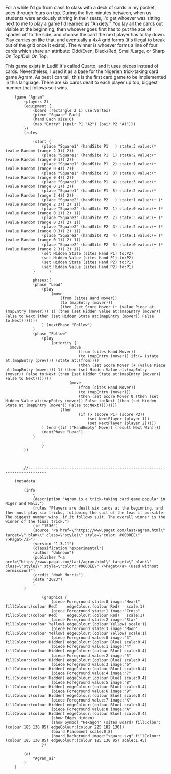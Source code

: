 For a while I'd go from class to class with a deck of cards in my pocket, aces through fours on top. 
During the five minutes between, when us students were anxiously stirring in their seats,
I'd get whoever was sitting next to me to play a game I'd learned as "Anxiety." You lay all the cards
out visible at the beginning, then whoever goes first has to put the ace of spades off to the side, and
choose the card the next player has to lay down. Play carries on like that, and eventually a 4x4 grid
forms (it's illegal to break out of the grid once it exists). The winner is whoever forms a line of 
four cards which share an attribute: Odd/Even, Black/Red, Small/Large, or Sharp On Top/Dull On Top. 

This game exists in Ludii! It's called Quarto, and it uses pieces instead of cards. Nevertheless, I 
used it as a base for the Nigérien trick-taking card game Agram. As best I can tell, this is the first 
card game to be implemented in this language. There are six cards dealt to each player up top, biggest number 
that follows suit wins. 

		(game "Agram"
			(players 2)
			(equipment {
				(board (rectangle 2 1) use:Vertex)
				(piece "Square" Each)
				(hand Each size:6)
				(map "Entry" {(pair P1 "A2") (pair P2 "A1")})
			})
			(rules 
			
				(start {
					(place "Square1" (handSite P1   ) state:3 value:(*    (value Random (range 2 3)) 2))
					(place "Square1" (handSite P1  1) state:2 value:(*    (value Random (range 0 1)) 2))
					(place "Square1" (handSite P1  2) state:1 value:(*    (value Random (range 0 4)) 2))
					(place "Square1" (handSite P1  3) state:0 value:(*    (value Random (range 0 4)) 2))
					(place "Square1" (handSite P1  4) state:3 value:(*    (value Random (range 0 1)) 2))
					(place "Square1" (handSite P1  5) state:2 value:(*    (value Random (range 2 4)) 2))
					(place "Square2" (handSite P2   ) state:1 value:(+ (* (value Random (range 2 3)) 2) 1))
					(place "Square2" (handSite P2  1) state:0 value:(+ (* (value Random (range 0 1)) 2) 1))
					(place "Square2" (handSite P2  2) state:3 value:(+ (* (value Random (range 0 3)) 2) 1))
					(place "Square2" (handSite P2  3) state:2 value:(+ (* (value Random (range 0 3)) 2) 1))
					(place "Square2" (handSite P2  4) state:1 value:(+ (* (value Random (range 0 1)) 2) 1))
					(place "Square2" (handSite P2  5) state:0 value:(+ (* (value Random (range 2 3)) 2) 1))
					(set Hidden State (sites Hand P1) to:P2)
					(set Hidden Value (sites Hand P1) to:P2)
					(set Hidden State (sites Hand P2) to:P1)
					(set Hidden Value (sites Hand P2) to:P1)			
				}      )
				
				phases:{
				(phase "Lead" 
					(play 
						(move  
							(from (sites Hand Mover))
							(to (mapEntry (mover)))
							(then (set Score Mover (+ (value Piece at:(mapEntry (mover))) 1) (then (set Hidden Value at:(mapEntry (mover)) False to:Next (then (set Hidden State at:(mapEntry (mover)) False to:Next)))))))
					) (nextPhase "Follow")
				)			
				(phase "Follow" 
					(play 
						(priority {
								(move
									(from (sites Hand Mover))
									(to (mapEntry (mover)) if:(= (state at:(mapEntry (prev))) (state at:(from))))
									(then (set Score Mover (+ (value Piece at:(mapEntry (mover))) 1) (then (set Hidden Value at:(mapEntry (mover)) False to:Next (then (set Hidden State at:(mapEntry (mover)) False to:Next)))))))
								(move  
									(from (sites Hand Mover))
									(to (mapEntry (mover)))
									(then (set Score Mover 0 (then (set Hidden Value at:(mapEntry (mover)) False to:Next (then (set Hidden State at:(mapEntry (mover)) False to:Next)))))))}
							(then 
									(if (> (score P1) (score P2))
										(set NextPlayer (player 1))
										(set NextPlayer (player 2)))))
					) (end {(if ("HandEmpty" Mover) (result Next Win))}) 
					(nextPhase "Lead")
				)
				
					}
			))
				
			
			
			//------------------------------------------------------------------------------
			
		(metadata 
			
			(info
				{
				(description "Agram is a trick-taking card game popular in Niger and Mali.")
				(rules "Players are dealt six cards at the beginning, and then must play six tricks, following the suit of the lead if possible. The biggest number wins, if it follows suit. The overall winner is the winner of the final trick.")
				(id "1536")
				(source "<a href=\"https://www.pagat.com/last/agram.html\" target=\"_blank\" class=\"style1\" style=\"color: #0000EE\" />Pagat</a>")
				(version "1.3.11")
				(classification "experimental")
				(author "Unknown")
				(publisher "<a href=\"https://www.pagat.com/last/agram.html\" target=\"_blank\" class=\"style1\" style=\"color: #0000EE\" />Pagat</a> (used without permission)")
				(credit "Noah Morris")
				(date "2023")
				}
			)
			
					(graphics {
						(piece Foreground state:0 image:"Heart" fillColour:(colour Red)    edgeColour:(colour Red)   scale:1)
						(piece Foreground state:1 image:"Cross" fillColour:(colour Red)    edgeColour:(colour Red)   scale:1)
						(piece Foreground state:2 image:"Star"  fillColour:(colour Yellow) edgeColour:(colour Yellow) scale:1)
						(piece Foreground state:3 image:"Moon"  fillColour:(colour Yellow) edgeColour:(colour Yellow) scale:1)
						(piece Foreground value:0 image:"3"     fillColour:(colour Hidden) edgeColour:(colour Blue) scale:0.4)
						(piece Foreground value:1 image:"4"     fillColour:(colour Hidden) edgeColour:(colour Blue) scale:0.4)
						(piece Foreground value:2 image:"5"     fillColour:(colour Hidden) edgeColour:(colour Blue) scale:0.4)
						(piece Foreground value:3 image:"6"     fillColour:(colour Hidden) edgeColour:(colour Blue) scale:0.4)
						(piece Foreground value:4 image:"7"     fillColour:(colour Hidden) edgeColour:(colour Blue) scale:0.4)
						(piece Foreground value:5 image:"8"     fillColour:(colour Hidden) edgeColour:(colour Blue) scale:0.4)
						(piece Foreground value:6 image:"9"     fillColour:(colour Hidden) edgeColour:(colour Blue) scale:0.4)
						(piece Foreground value:7 image:"X"     fillColour:(colour Hidden) edgeColour:(colour Blue) scale:0.4)
						(piece Foreground value:8 image:"A"     fillColour:(colour Hidden) edgeColour:(colour Blue) scale:0.4)
						(show Edges Hidden)
						(show Symbol "Hexagon" (sites Board) fillColour:(colour 185 130 85) edgeColour:(colour 225 182 130)) 
						(board Placement scale:0.8)
						(board Background image:"square.svg" fillColour:(colour 185 130 85) edgeColour:(colour 185 130 85) scale:1.45)
					})
			
			(ai
				"Agram_ai"
			)
		)

		
